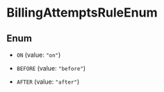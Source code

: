 

# BillingAttemptsRuleEnum

## Enum


* `ON` (value: `"on"`)

* `BEFORE` (value: `"before"`)

* `AFTER` (value: `"after"`)



